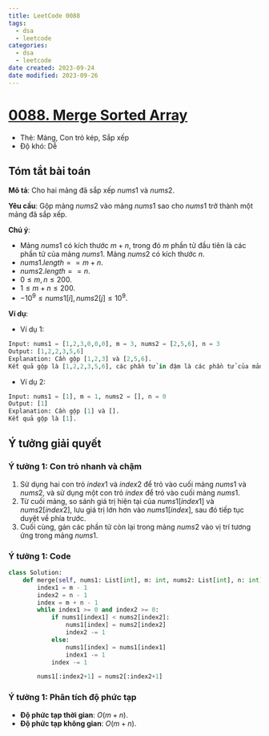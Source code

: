 ```yaml
---
title: LeetCode 0088
tags:
  - dsa
  - leetcode
categories:
  - dsa
  - leetcode
date created: 2023-09-24
date modified: 2023-09-26
---
```


# [0088. Merge Sorted Array](https://leetcode.com/problems/merge-sorted-array/)

- Thẻ: Mảng, Con trỏ kép, Sắp xếp
- Độ khó: Dễ

## Tóm tắt bài toán

**Mô tả**: Cho hai mảng đã sắp xếp $nums1$ và $nums2$.

**Yêu cầu**: Gộp mảng $nums2$ vào mảng $nums1$ sao cho $nums1$ trở thành một mảng đã sắp xếp.

**Chú ý**:

- Mảng $nums1$ có kích thước $m + n$, trong đó $m$ phần tử đầu tiên là các phần tử của mảng $nums1$. Mảng $nums2$ có kích thước $n$.
- $nums1.length == m + n$.
- $nums2.length == n$.
- $0 \le m, n \le 200$.
- $1 \le m + n \le 200$.
- $-10^9 \le nums1[i], nums2[j] \le 10^9$.

**Ví dụ**:

- Ví dụ 1:

```python
Input: nums1 = [1,2,3,0,0,0], m = 3, nums2 = [2,5,6], n = 3
Output: [1,2,2,3,5,6]
Explanation: Cần gộp [1,2,3] và [2,5,6].
Kết quả gộp là [1,2,2,3,5,6], các phần tử in đậm là các phần tử của mảng nums1.
```

- Ví dụ 2:

```python
Input: nums1 = [1], m = 1, nums2 = [], n = 0
Output: [1]
Explanation: Cần gộp [1] và [].
Kết quả gộp là [1].
```

## Ý tưởng giải quyết

### Ý tưởng 1: Con trỏ nhanh và chậm

1. Sử dụng hai con trỏ $index1$ và $index2$ để trỏ vào cuối mảng $nums1$ và $nums2$, và sử dụng một con trỏ $index$ để trỏ vào cuối mảng $nums1$.
2. Từ cuối mảng, so sánh giá trị hiện tại của $nums1[index1]$ và $nums2[index2]$, lưu giá trị lớn hơn vào $nums1[index]$, sau đó tiếp tục duyệt về phía trước.
3. Cuối cùng, gán các phần tử còn lại trong mảng $nums2$ vào vị trí tương ứng trong mảng $nums1$.

### Ý tưởng 1: Code

```python
class Solution:
    def merge(self, nums1: List[int], m: int, nums2: List[int], n: int) -> None:
        index1 = m - 1
        index2 = n - 1
        index = m + n - 1
        while index1 >= 0 and index2 >= 0:
            if nums1[index1] < nums2[index2]:
                nums1[index] = nums2[index2]
                index2 -= 1
            else:
                nums1[index] = nums1[index1]
                index1 -= 1
            index -= 1

        nums1[:index2+1] = nums2[:index2+1]
```

### Ý tưởng 1: Phân tích độ phức tạp

- **Độ phức tạp thời gian**: $O(m + n)$.
- **Độ phức tạp không gian**: $O(m + n)$.
